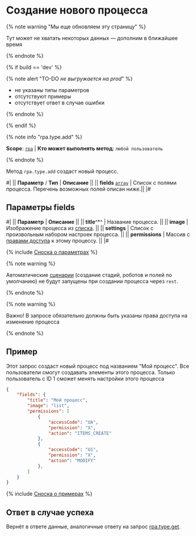# Создание нового процесса

{% note warning "Мы еще обновляем эту страницу" %}

Тут может не хватать некоторых данных — дополним в ближайшее время

{% endnote %}

{% if build == 'dev' %}

{% note alert "TO-DO _не выгружается на prod_" %}

- не указаны типы параметров
- отсутствуют примеры
- отсутствует ответ в случае ошибки

{% endnote %}

{% endif %}

{% note info "rpa.type.add" %}

**Scope**: [`rpa`](../../../scopes/permissions.md) | **Кто может выполнять метод**: `любой пользователь`

{% endnote %}

Метод `rpa.type.add` создаст новый процесс.

#|
|| **Параметр** / **Тип** | **Описание** ||
|| **fields**
[`array`](../../../data-types.md) | Список с полями процесса. Перечень возможных полей описан ниже.||
|#

## Параметры fields

#|
|| **Параметр** | **Описание** ||
|| **title**^*^ | Название процесса. ||
|| **image** | Изображение процесса из [списка](https://dev.1c-bitrix.ru/api_d7/bitrix/rpa/lib/ui/icon.php). ||
|| **settings** | Список с произвольным набором настроек процесса. ||
|| **permissions** | Массив с [правами доступа](https://dev.1c-bitrix.ru/api_d7/bitrix/rpa/lib/model/permissiontable.php) к этому процессу. ||
|#

{% include [Сноска о параметрах](../../../../_includes/required.md) %}

{% note warning %}

Автоматические [сценарии](https://dev.1c-bitrix.ru/api_d7/bitrix/rpa/lib/director.php) (создание стадий, роботов и полей по умолчанию) не будут запущены при создании процесса через `rest`.

{% endnote %}

{% note warning %}

Важно! В запросе обязательно должны быть указаны права доступа на изменение процесса

{% endnote %}

## Пример

Этот запрос создаст новый процесс под названием "Мой процесс". Все пользователи смогут создавать элементы этого процесса. Только пользователь с ID 1 сможет менять настройки этого процесса

```json
{
    "fields": {
        "title": "Мой процесс",
        "image": "list",
        "permissions": [
            {
                "accessCode": "UA",
                "permission": "X",
                "action": "ITEMS_CREATE"
            },
            {
                "accessCode": "U1",
                "permission": "X",
                "action": "MODIFY"
            },
        ]
    }
}
```

{% include [Сноска о примерах](../../../../_includes/examples.md) %}

## Ответ в случае успеха

 Вернёт в ответе данные, аналогичные ответу на запрос [rpa.type.get](./rpa-type-get.md).